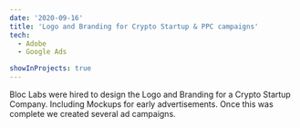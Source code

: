 ```yaml
---
date: '2020-09-16'
title: 'Logo and Branding for Crypto Startup & PPC campaigns'
tech:
  - Adobe
  - Google Ads

showInProjects: true
---
```


Bloc Labs were hired to design the Logo and Branding for a Crypto Startup Company. Including Mockups for early advertisements. Once this was complete we created several ad campaigns.
